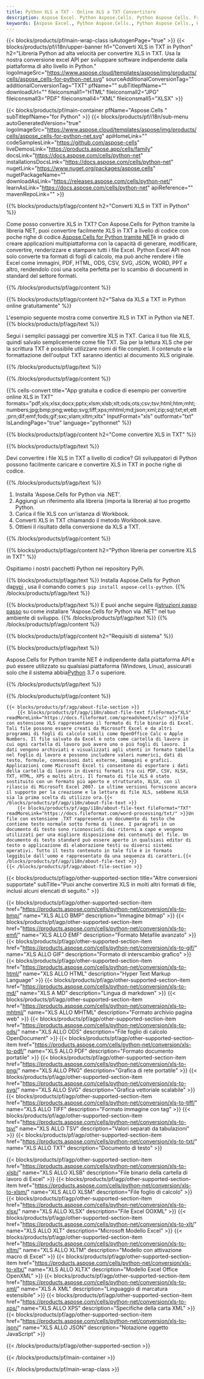 ```yaml
---
title: Python XLS a TXT - Online XLS a TXT Convertitore
description: Aspose Excel. Python Aspose.Cells. Python Aspose Cells. Free Online Python Converti XLS in TXT saveformat. Python XLS al formato TXT. Salva XLS al TXT Python.
keywords: [Aspose Excel., Python Aspose.Cells., Python Aspose Cells., Python XLS to TXT saveformat., Free Online XLS to TXT Python., Python Convert XLS to TXT]
---
```

{{< blocks/products/pf/main-wrap-class isAutogenPage="true" >}}
{{< blocks/products/pf/i18n/upper-banner h1="Converti XLS in TXT in Python" h2="Libreria Python ad alta velocità per convertire XLS in TXT. Usa la nostra conversione excel API per sviluppare software indipendente dalla piattaforma di alto livello in Python." logoImageSrc="https://www.aspose.cloud/templates/aspose/img/products/cells/aspose_cells-for-python-net.svg" sourceAdditionalConversionTag="" additionalConversionTag="TXT" pfName="" subTitlepfName="" downloadUrl="" fileiconsmall1="HTML" fileiconsmall2="JPG" fileiconsmall3="PDF" fileiconsmall4="XML" fileiconsmall5="XLSX" >}}

{{< blocks/products/pf/main-container pfName="Aspose.Cells " subTitlepfName="for Python" >}}
{{< blocks/products/pf/i18n/sub-menu autoGeneratedVersion="true" logoImageSrc="https://www.aspose.cloud/templates/aspose/img/products/cells/aspose_cells-for-python-net.svg" apiHomeLink="" codeSamplesLink="https://github.com/aspose-cells" liveDemosLink="https://products.aspose.app/cells/family" docsLink="https://docs.aspose.com/cells/python-net" installationsDocsLink="https://docs.aspose.com/cells/python-net" nugetLink="https://www.nuget.org/packages/aspose.cells" nugetPackageName="" downloadAsLink="https://releases.aspose.com/cells/python-net/" learnAsLink="https://docs.aspose.com/cells/python-net" apiReference="" mavenRepoLink="" >}}


{{% blocks/products/pf/agp/content h2="Converti XLS in TXT in Python" %}}

 Come posso convertire XLS in TXT? Con Aspose.Cells for Python tramite la libreria NET, puoi convertire facilmente XLS in TXT a livello di codice con poche righe di codice.[Aspose.Cells for Python tramite NET](https://pypi.org/project/aspose-cells-python/)è in grado di creare applicazioni multipiattaforma con la capacità di generare, modificare, convertire, renderizzare e stampare tutti i file Excel. Python Excel API non solo converte tra formati di fogli di calcolo, ma può anche rendere i file Excel come immagini, PDF, HTML, ODS, CSV, SVG, JSON, WORD, PPT e altro, rendendolo così una scelta perfetta per lo scambio di documenti in standard del settore formati.

{{% /blocks/products/pf/agp/content %}}


{{% blocks/products/pf/agp/content h2="Salva da XLS a TXT in Python online gratuitamente" %}}

L'esempio seguente mostra come convertire XLS in TXT in Python via NET.
{{% blocks/products/pf/agp/text %}}

Segui i semplici passaggi per convertire XLS in TXT. Carica il tuo file XLS, quindi salvalo semplicemente come file TXT. Sia per la lettura XLS che per la scrittura TXT è possibile utilizzare nomi di file completi. Il contenuto e la formattazione dell'output TXT saranno identici al documento XLS originale.

{{% /blocks/products/pf/agp/text %}}

{{% /blocks/products/pf/agp/content %}}

{{% cells-convert title="App gratuita e codice di esempio per convertire online XLS in TXT" formats="pdf;xls;xlsx;docx;pptx;xlsm;xlsb;xlt;ods;ots;csv;tsv;html;htm;mht;numbers;jpg;bmp;png;webp;svg;tiff;xps;mhtml;md;json;xml;zip;sql;txt;et;ett;prn;dif;emf;fods;gif;sxc;xlam;xltm;xltx" InputFormat="xls" outformat="txt" IsLandingPage="true" language="pythonnet" %}}

{{% blocks/products/pf/agp/content h2="Come convertire XLS in TXT" %}}

{{% blocks/products/pf/agp/text %}}

Devi convertire i file XLS in TXT a livello di codice? Gli sviluppatori di Python possono facilmente caricare e convertire XLS in TXT in poche righe di codice.

{{% /blocks/products/pf/agp/text %}}

1.  Installa 'Aspose.Cells for Python via .NET'.
1.  Aggiungi un riferimento alla libreria (importa la libreria) al tuo progetto Python.
1.  Carica il file XLS con un'istanza di Workbook.
1.  Converti XLS in TXT chiamando il metodo Workbook.save.
1.  Ottieni il risultato della conversione da XLS a TXT.

{{% /blocks/products/pf/agp/content %}}


{{% blocks/products/pf/agp/content h2="Python libreria per convertire XLS in TXT" %}}

Ospitiamo i nostri pacchetti Python nei repository PyPi.

{{% blocks/products/pf/agp/text %}}
Installa Aspose.Cells for Python da<a href="https://pypi.org/project/aspose-cells-python/">pypi</a> , usa il comando come:<code>$ pip install aspose-cells-python</code>.
{{% /blocks/products/pf/agp/text %}}

{{% blocks/products/pf/agp/text %}}
 E puoi anche seguire il[istruzioni passo passo](https://docs.aspose.com/cells/python-net/getting-started/) su come installare "Aspose.Cells for Python via .NET" nel tuo ambiente di sviluppo.
{{% /blocks/products/pf/agp/text %}}
{{% /blocks/products/pf/agp/content %}}

{{% blocks/products/pf/agp/content h2="Requisiti di sistema" %}}

{{% blocks/products/pf/agp/text %}}

 Aspose.Cells for Python tramite NET è indipendente dalla piattaforma API e può essere utilizzato su qualsiasi piattaforma (Windows, Linux), assicurati solo che il sistema abbia[Python](https://www.python.org/downloads/) 3.7 o superiore.
 
{{% /blocks/products/pf/agp/text %}}

{{% /blocks/products/pf/agp/content %}}

<!-- aboutfile Starts -->
    {{< blocks/products/pf/agp/about-file-section >}}
        {{< blocks/products/pf/agp/i18n/about-file-text fileFormat="XLS" readMoreLink="https://docs.fileformat.com/spreadsheet/xls/" >}}file con estensione XLS rappresentano il formato di file binario di Excel. Tali file possono essere creati da Microsoft Excel e da altri programmi di fogli di calcolo simili come OpenOffice Calc o Apple Numbers. Il file salvato da Excel è noto come cartella di lavoro in cui ogni cartella di lavoro può avere uno o più fogli di lavoro. I dati vengono archiviati e visualizzati agli utenti in formato tabella nel foglio di lavoro e possono includere valori numerici, dati di testo, formule, connessioni dati esterne, immagini e grafici. Applicazioni come Microsoft Excel ti consentono di esportare i dati della cartella di lavoro in diversi formati tra cui PDF, CSV, XLSX, TXT, HTML, XPS e molti altri. Il formato di file XLS è stato sostituito con un formato più aperto e strutturato, XLSX, con il rilascio di Microsoft Excel 2007. Le ultime versioni forniscono ancora il supporto per la creazione e la lettura di file XLS, sebbene XLSX sia la prima scelta di utilizzo ora.{{< /blocks/products/pf/agp/i18n/about-file-text >}}
        {{< blocks/products/pf/agp/i18n/about-file-text fileFormat="TXT" readMoreLink="https://docs.fileformat.com/word-processing/txt/" >}}Un file con estensione .TXT rappresenta un documento di testo che contiene testo normale sotto forma di linee. I paragrafi in un documento di testo sono riconosciuti dai ritorni a capo e vengono utilizzati per una migliore disposizione dei contenuti del file. Un documento di testo standard può essere aperto in qualsiasi editor di testo o applicazione di elaborazione testi su diversi sistemi operativi. Tutto il testo contenuto in tale file è in formato leggibile dall'uomo e rappresentato da una sequenza di caratteri.{{< /blocks/products/pf/agp/i18n/about-file-text >}}
    {{< /blocks/products/pf/agp/about-file-section >}}
<!-- aboutfile Ends -->

{{< blocks/products/pf/agp/other-supported-section title="Altre conversioni supportate" subTitle="Puoi anche convertire XLS in molti altri formati di file, inclusi alcuni elencati di seguito." >}}

{{< blocks/products/pf/agp/other-supported-section-item href="https://products.aspose.com/cells/python-net/conversion/xls-to-bmp/" name="XLS ALLO BMP" description="Immagine bitmap" >}}
{{< blocks/products/pf/agp/other-supported-section-item href="https://products.aspose.com/cells/python-net/conversion/xls-to-emf/" name="XLS ALLO EMF" description="Formato Metafile avanzato" >}}
{{< blocks/products/pf/agp/other-supported-section-item href="https://products.aspose.com/cells/python-net/conversion/xls-to-gif/" name="XLS ALLO GIF" description="Formato di interscambio grafico" >}}
{{< blocks/products/pf/agp/other-supported-section-item href="https://products.aspose.com/cells/python-net/conversion/xls-to-html/" name="XLS ALLO HTML" description="Hyper Text Markup Language" >}}
{{< blocks/products/pf/agp/other-supported-section-item href="https://products.aspose.com/cells/python-net/conversion/xls-to-md/" name="XLS A MD" description="Lingua di markdown" >}}
{{< blocks/products/pf/agp/other-supported-section-item href="https://products.aspose.com/cells/python-net/conversion/xls-to-mhtml/" name="XLS ALLO MHTML" description="Formato archivio pagina web" >}}
{{< blocks/products/pf/agp/other-supported-section-item href="https://products.aspose.com/cells/python-net/conversion/xls-to-ods/" name="XLS ALLO ODS" description="File foglio di calcolo OpenDocument" >}}
{{< blocks/products/pf/agp/other-supported-section-item href="https://products.aspose.com/cells/python-net/conversion/xls-to-pdf/" name="XLS ALLO PDF" description="Formato documento portatile" >}}
{{< blocks/products/pf/agp/other-supported-section-item href="https://products.aspose.com/cells/python-net/conversion/xls-to-png/" name="XLS ALLO PNG" description="Grafica di rete portatile" >}}
{{< blocks/products/pf/agp/other-supported-section-item href="https://products.aspose.com/cells/python-net/conversion/xls-to-svg/" name="XLS ALLO SVG" description="Grafica vettoriale scalabile" >}}
{{< blocks/products/pf/agp/other-supported-section-item href="https://products.aspose.com/cells/python-net/conversion/xls-to-tiff/" name="XLS ALLO TIFF" description="Formato immagine con tag" >}}
{{< blocks/products/pf/agp/other-supported-section-item href="https://products.aspose.com/cells/python-net/conversion/xls-to-tsv/" name="XLS ALLO TSV" description="Valori separati da tabulazioni" >}}
{{< blocks/products/pf/agp/other-supported-section-item href="https://products.aspose.com/cells/python-net/conversion/xls-to-txt/" name="XLS ALLO TXT" description="Documento di testo" >}}

{{< blocks/products/pf/agp/other-supported-section-item href="https://products.aspose.com/cells/python-net/conversion/xls-to-xlsb/" name="XLS ALLO XLSB" description="File binario della cartella di lavoro di Excel" >}}
{{< blocks/products/pf/agp/other-supported-section-item href="https://products.aspose.com/cells/python-net/conversion/xls-to-xlsm/" name="XLS ALLO XLSM" description="File foglio di calcolo" >}}
{{< blocks/products/pf/agp/other-supported-section-item href="https://products.aspose.com/cells/python-net/conversion/xls-to-xlsx/" name="XLS ALLO XLSX" description="File Excel OOXML" >}}
{{< blocks/products/pf/agp/other-supported-section-item href="https://products.aspose.com/cells/python-net/conversion/xls-to-xlt/" name="XLS ALLO XLT" description="Microsoft Modello Excel" >}}
{{< blocks/products/pf/agp/other-supported-section-item href="https://products.aspose.com/cells/python-net/conversion/xls-to-xltm/" name="XLS ALLO XLTM" description="Modello con attivazione macro di Excel" >}}
{{< blocks/products/pf/agp/other-supported-section-item href="https://products.aspose.com/cells/python-net/conversion/xls-to-xltx/" name="XLS ALLO XLTX" description="Modello Excel Office OpenXML" >}}
{{< blocks/products/pf/agp/other-supported-section-item href="https://products.aspose.com/cells/python-net/conversion/xls-to-xml/" name="XLS A XML" description="Linguaggio di marcatura estensibile" >}}
{{< blocks/products/pf/agp/other-supported-section-item href="https://products.aspose.com/cells/python-net/conversion/xls-to-xps/" name="XLS ALLO XPS" description="Specifiche della carta XML" >}}
{{< blocks/products/pf/agp/other-supported-section-item href="https://products.aspose.com/cells/python-net/conversion/xls-to-json/" name="XLS ALLO JSON" description="Notazione oggetto JavaScript" >}}

{{< /blocks/products/pf/agp/other-supported-section >}}

{{< /blocks/products/pf/main-container >}}
    
{{< /blocks/products/pf/main-wrap-class >}}
